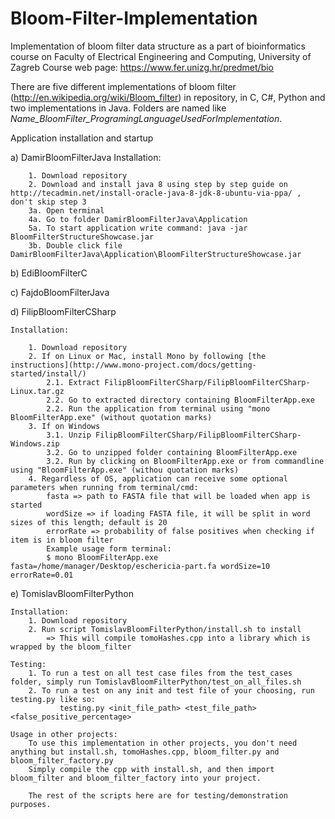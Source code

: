 Bloom-Filter-Implementation
===========================

Implementation of bloom filter data structure as a part of bioinformatics course on Faculty of Electrical Engineering and Computing, University of Zagreb
Course web page: https://www.fer.unizg.hr/predmet/bio

There are five different implementations of bloom filter (http://en.wikipedia.org/wiki/Bloom_filter) in repository, in C, C#, Python and two implementations in Java. Folders are named like _Name_BloomFilter_ProgramingLanguageUsedForImplementation_.

Application installation and startup


a) DamirBloomFilterJava
	Installation:
		
		1. Download repository
		2. Download and install java 8 using step by step guide on http://tecadmin.net/install-oracle-java-8-jdk-8-ubuntu-via-ppa/ , don't skip step 3
		3a. Open terminal
		4a. Go to folder DamirBloomFilterJava\Application
		5a. To start application write command: java -jar BloomFilterStructureShowcase.jar
		3b. Double click file DamirBloomFilterJava\Application\BloomFilterStructureShowcase.jar

b) EdiBloomFilterC

c) FajdoBloomFilterJava

d) FilipBloomFilterCSharp

	Installation:

		1. Download repository
		2. If on Linux or Mac, install Mono by following [the instructions](http://www.mono-project.com/docs/getting-started/install/)
			2.1. Extract FilipBloomFilterCSharp/FilipBloomFilterCSharp-Linux.tar.gz
			2.2. Go to extracted directory containing BloomFilterApp.exe
			2.2. Run the application from terminal using "mono BloomFilterApp.exe" (without quotation marks)
		3. If on Windows
			3.1. Unzip FilipBloomFilterCSharp/FilipBloomFilterCSharp-Windows.zip
			3.2. Go to unzipped folder containing BloomFilterApp.exe
			3.2. Run by clicking on BloomFilterApp.exe or from commandline using "BloomFilterApp.exe" (withou quotation marks)
		4. Regardless of OS, application can receive some optional parameters when running from terminal/cmd:
			fasta => path to FASTA file that will be loaded when app is started
			wordSize => if loading FASTA file, it will be split in word sizes of this length; default is 20
			errorRate => probability of false positives when checking if item is in bloom filter
			Example usage form terminal:
			$ mono BloomFilterApp.exe fasta=/home/manager/Desktop/eschericia-part.fa wordSize=10 errorRate=0.01

e) TomislavBloomFilterPython

    Installation:
        1. Download repository
        2. Run script TomislavBloomFilterPython/install.sh to install
            => This will compile tomoHashes.cpp into a library which is wrapped by the bloom_filter

    Testing:
        1. To run a test on all test case files from the test_cases folder, simply run TomislavBloomFilterPython/test_on_all_files.sh
        2. To run a test on any init and test file of your choosing, run testing.py like so:
               testing.py <init_file_path> <test_file_path> <false_positive_percentage>

    Usage in other projects:
        To use this implementation in other projects, you don't need anything but install.sh, tomoHashes.cpp, bloom_filter.py and bloom_filter_factory.py
        Simply compile the cpp with install.sh, and then import bloom_filter and bloom_filter_factory into your project.

        The rest of the scripts here are for testing/demonstration purposes.
